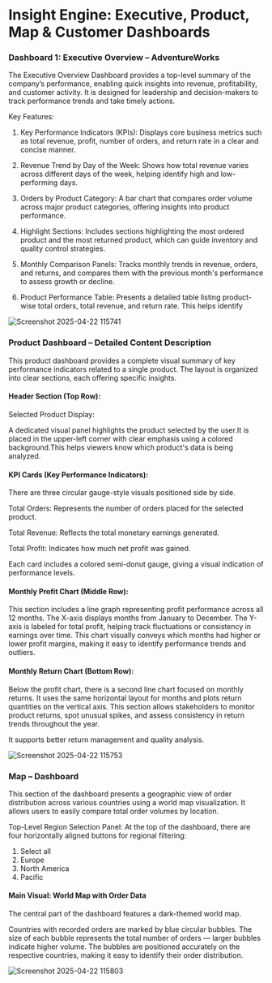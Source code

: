 # Insight Engine: Executive, Product, Map & Customer Dashboards
### Dashboard 1: Executive Overview – AdventureWorks  

The Executive Overview Dashboard provides a top-level summary of the company’s performance, enabling quick insights into revenue, profitability, and customer activity. It is designed for leadership and decision-makers to track performance trends and take timely actions.

Key Features:
1. Key Performance Indicators (KPIs):
Displays core business metrics such as total revenue, profit, number of orders, and return rate in a clear and concise manner.

2. Revenue Trend by Day of the Week:
Shows how total revenue varies across different days of the week, helping identify high and low-performing days.

3. Orders by Product Category:
A bar chart that compares order volume across major product categories, offering insights into product performance.

4. Highlight Sections:
Includes sections highlighting the most ordered product and the most returned product, which can guide inventory and quality control strategies.

5. Monthly Comparison Panels:
Tracks monthly trends in revenue, orders, and returns, and compares them with the previous month's performance to assess growth or decline.

6. Product Performance Table:
Presents a detailed table listing product-wise total orders, total revenue, and return rate. This helps identify

![Screenshot 2025-04-22 115741](https://github.com/user-attachments/assets/b05b4da8-8fa8-4c93-8235-0efce18ced2e)



### Product Dashboard – Detailed Content Description
This product dashboard provides a complete visual summary of key performance indicators related to a single product. The layout is organized into clear sections, each offering specific insights.

#### Header Section (Top Row):
Selected Product Display:

A dedicated visual panel highlights the product selected by the user.It is placed in the upper-left corner with clear emphasis using a colored background.This helps viewers know which product's data is being analyzed.

#### KPI Cards (Key Performance Indicators):

There are three circular gauge-style visuals positioned side by side.

  Total Orders: Represents the number of orders placed for the selected product.

  Total Revenue: Reflects the total monetary earnings generated.

  Total Profit: Indicates how much net profit was gained.

Each card includes a colored semi-donut gauge, giving a visual indication of performance levels.

#### Monthly Profit Chart (Middle Row):
This section includes a line graph representing profit performance across all 12 months. The X-axis displays months from January to December. The Y-axis is labeled for total profit, helping track fluctuations or consistency in earnings over time. This chart visually conveys which months had higher or lower profit margins, making it easy to identify performance trends and outliers.

#### Monthly Return Chart (Bottom Row):
Below the profit chart, there is a second line chart focused on monthly returns. It uses the same horizontal layout for months and plots return quantities on the vertical axis. This section allows stakeholders to monitor product returns, spot unusual spikes, and assess consistency in return trends throughout the year.

It supports better return management and quality analysis.



![Screenshot 2025-04-22 115753](https://github.com/user-attachments/assets/47c48143-6b62-4f4e-9026-a4f05bbffe00)

### Map – Dashboard
This section of the dashboard presents a geographic view of order distribution across various countries using a world map visualization. It allows users to easily compare total order volumes by location.


Top-Level Region Selection Panel:
At the top of the dashboard, there are four horizontally aligned buttons for regional filtering:
1. Select all
2. Europe
3. North America
4. Pacific


#### Main Visual: World Map with Order Data

The central part of the dashboard features a dark-themed world map.

Countries with recorded orders are marked by blue circular bubbles. The size of each bubble represents the total number of orders — larger bubbles indicate higher volume. The bubbles are positioned accurately on the respective countries, making it easy to identify their order distribution.

![Screenshot 2025-04-22 115803](https://github.com/user-attachments/assets/59e7e56b-53d2-4daa-8c4b-7ba6d313654c)
